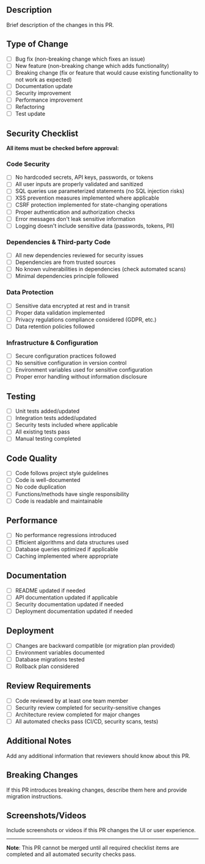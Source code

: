 ## Description
Brief description of the changes in this PR.

## Type of Change
- [ ] Bug fix (non-breaking change which fixes an issue)
- [ ] New feature (non-breaking change which adds functionality)
- [ ] Breaking change (fix or feature that would cause existing functionality to not work as expected)
- [ ] Documentation update
- [ ] Security improvement
- [ ] Performance improvement
- [ ] Refactoring
- [ ] Test update

## Security Checklist
**All items must be checked before approval:**

### Code Security
- [ ] No hardcoded secrets, API keys, passwords, or tokens
- [ ] All user inputs are properly validated and sanitized
- [ ] SQL queries use parameterized statements (no SQL injection risks)
- [ ] XSS prevention measures implemented where applicable
- [ ] CSRF protection implemented for state-changing operations
- [ ] Proper authentication and authorization checks
- [ ] Error messages don't leak sensitive information
- [ ] Logging doesn't include sensitive data (passwords, tokens, PII)

### Dependencies & Third-party Code
- [ ] All new dependencies reviewed for security issues
- [ ] Dependencies are from trusted sources
- [ ] No known vulnerabilities in dependencies (check automated scans)
- [ ] Minimal dependencies principle followed

### Data Protection
- [ ] Sensitive data encrypted at rest and in transit
- [ ] Proper data validation implemented
- [ ] Privacy regulations compliance considered (GDPR, etc.)
- [ ] Data retention policies followed

### Infrastructure & Configuration
- [ ] Secure configuration practices followed
- [ ] No sensitive configuration in version control
- [ ] Environment variables used for sensitive configuration
- [ ] Proper error handling without information disclosure

## Testing
- [ ] Unit tests added/updated
- [ ] Integration tests added/updated
- [ ] Security tests included where applicable
- [ ] All existing tests pass
- [ ] Manual testing completed

## Code Quality
- [ ] Code follows project style guidelines
- [ ] Code is well-documented
- [ ] No code duplication
- [ ] Functions/methods have single responsibility
- [ ] Code is readable and maintainable

## Performance
- [ ] No performance regressions introduced
- [ ] Efficient algorithms and data structures used
- [ ] Database queries optimized if applicable
- [ ] Caching implemented where appropriate

## Documentation
- [ ] README updated if needed
- [ ] API documentation updated if applicable
- [ ] Security documentation updated if needed
- [ ] Deployment documentation updated if needed

## Deployment
- [ ] Changes are backward compatible (or migration plan provided)
- [ ] Environment variables documented
- [ ] Database migrations tested
- [ ] Rollback plan considered

## Review Requirements
- [ ] Code reviewed by at least one team member
- [ ] Security review completed for security-sensitive changes
- [ ] Architecture review completed for major changes
- [ ] All automated checks pass (CI/CD, security scans, tests)

## Additional Notes
Add any additional information that reviewers should know about this PR.

## Breaking Changes
If this PR introduces breaking changes, describe them here and provide migration instructions.

## Screenshots/Videos
Include screenshots or videos if this PR changes the UI or user experience.

---

**Note**: This PR cannot be merged until all required checklist items are completed and all automated security checks pass.